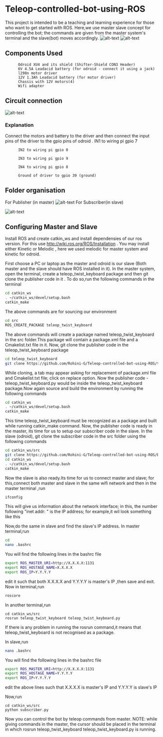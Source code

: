 # Teleop-controlled-bot-using-ROS
  This project is intended to be a teaching and learning experience for those who want to get started with ROS. Here,we use master slave concept for controlling the bot; the commands are given from the master system's terminal and the slave(bot) moves accordingly.
 ![alt-text](https://github.com/Rohini-G/Teleop-controlled-bot-using-ROS/blob/master/isometric%20view.jpeg)
 ![alt-text](https://github.com/Rohini-G/Teleop-controlled-bot-using-ROS/blob/master/top%20view.jpeg)
## Components Used
          Odroid XU4 and its shield (Shifter-Shield CON3 Header)
          6V 4.5A Leadacid battery (for odroid - connect it using a jack)
          l298n motor driver
          12V 1.3Ah Leadacid battery (for motor driver)
          Chassis with 12V motors(4)   
          Wifi adapter
          
## Circuit connection
![alt-text](https://github.com/Rohini-G/Teleop-controlled-bot-using-ROS/blob/master/circuit.jpg)
### Explanation
  Connect the motors and battery to the driver and then connect the input pins of the driver to the gpio pins of odroid .
          IN1 to wiring pi gpio 7
          
          IN2 to wiring pi gpio 0
          
          IN3 to wiring pi gpio 9
          
          IN4 to wiring pi gpio 8
          
          Ground of driver to gpio 39 (ground)
          
         
## Folder organisation
For Publisher (in master)
![alt-text](https://github.com/Rohini-G/Teleop-controlled-bot-using-ROS/blob/master/publisher.jpg)
For Subscriber(in slave)

![alt-text](https://github.com/Rohini-G/Teleop-controlled-bot-using-ROS/blob/master/subcriber.jpg)

## Configuring Master and Slave
   Install ROS and create catkin_ws and install dependensies of our ros version. For this use http://wiki.ros.org/ROS/Installation . You may install either Kinetic or Melodic , here we used melodic for master system and kinetic for odroid.
          
   First choose a PC or laptop as the master and odroid is our slave (Both master and the slave should have ROS installed in it).
          In the master system, open the terminal, create a teleop_twist_keyboard package and then git clone the publisher code in it . To do so,run the following commands in the terminal
```sh
cd catkin_ws
. ~/catkin_ws/devel/setup.bash
catkin_make
```
The above commands are for sourcing our environment
```sh
cd src
ROS_CREATE_PACKAGE teleop_twist_keyboard
```
The above commands will create a package named teleop_twist_keyboard in the src folder.This package will contain a package.xml file and a Cmakelist.txt file in it.
Now, git clone the publisher code in the teleop_twist_keyboard package
```sh
cd teleop_twist_keyboard
git clone https://github.com/Rohini-G/Teleop-controlled-bot-using-ROS/tree/master/teleop_twist_keyboard
```
While cloning, a tab may appear asking for replacement of package.xml file and Cmakelist.txt file; click on replace option.
Now the publisher code - teleop_twist_keyboard.py would be inside the teleop_twist_keyboard package.Now again source and build the environment by running the following commands
```sh
cd catkin_ws
. ~/catkin_ws/devel/setup.bash
catkin_make
```
This time teleop_twist_keyboard must be recognized as a package and built while running catkin_make command.
Now, the publisher code is ready in the master, its time for us to setup our subscriber code in the slave.
In the slave (odroid), git clone the subscriber code in the src folder using the following commands
```sh
cd catkin_ws/src
git clone https://github.com/Rohini-G/Teleop-controlled-bot-using-ROS/blob/master/subscriberorg.py
cd catkin_ws
. ~/catkin_ws/devel/setup.bash
catkin_make
```
Now the slave is also ready.Its time for us to connect master and slave; for this,connect both master and slave in the same wifi network and then in the master terminal ,run
```sh
ifconfig
```
This will give us information about the network interface; in this, the number following "inet addr:  " is the IP address; for example,it wil look something like this

Now,do the same in slave and find the slave's IP address.
In master terminal,run
```sh
cd
nano .bashrc
```
You will find the following lines in the bashrc file
```sh
export ROS_MASTER_URI=http://X.X.X.X:1131
export ROS_HOSTAGE_NAME=X.X.X.X
export ROS_IP=Y.Y.Y.Y
```
edit it such that both X.X.X.X and Y.Y.Y.Y is master's IP ,then save and exit.
Now in terminal,run
```sh
roscore
```
In another terminal,run
```
cd catkin_ws/src
rosrun teleop_twist_keyboard teleop_twist_keyboard.py
```
If there is any problem in running the rosrun command,it means that teleop_twist_keyboard is not recognised as a package.

In slave,run
```sh
nano .bashrc
```
You will find the following lines in the bashrc file
```sh
export ROS_MASTER_URI=http://X.X.X.X:1131
export ROS_HOSTAGE_NAME=Y.Y.Y.Y
export ROS_IP=Y.Y.Y.Y
```
edit the above lines such that X.X.X.X is master's IP and Y.Y.Y.Y is slave's IP

Now,run
```
cd catkin_ws/src
python subscriber.py
```
Now you can control the bot by teleop commands from master.
NOTE: while giving commands in the master, the cursor should be placed in the terminal in which rosrun teleop_twist_keyboard teleop_twist_keyboard.py is running.






         
          
          
          
          
